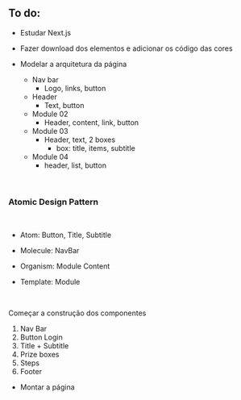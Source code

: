 ## To do:

- Estudar Next.js

- Fazer download dos elementos e adicionar os código das cores

- Modelar a arquitetura da página
  * Nav bar
    * Logo, links, button
  * Header 
    * Text, button
  * Module 02
    * Header, content, link, button
  * Module 03
    * Header, text, 2 boxes
      * box: title, items, subtitle
  * Module 04
    * header, list, button

<br>

### Atomic Design Pattern 
<br>

- Atom:  Button, Title, Subtitle

- Molecule: NavBar

- Organism: Module Content

- Template: Module

<br>

Começar a construção dos componentes
1. Nav Bar
2. Button Login
3. Title + Subtitle
4. Prize boxes
5. Steps
6. Footer

- Montar a página
